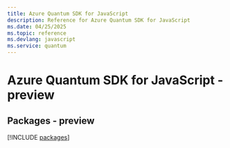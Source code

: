 ```yaml
---
title: Azure Quantum SDK for JavaScript
description: Reference for Azure Quantum SDK for JavaScript
ms.date: 04/25/2025
ms.topic: reference
ms.devlang: javascript
ms.service: quantum
---
```

# Azure Quantum SDK for JavaScript - preview
## Packages - preview
[!INCLUDE [packages](quantum-index.md)]